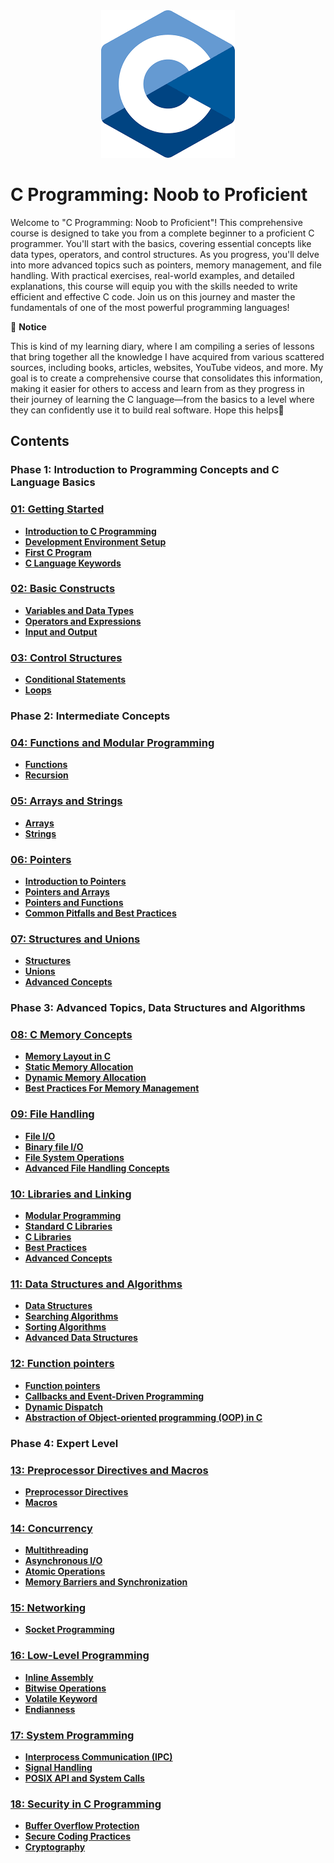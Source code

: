 <div align="center">
  <img src="res/img/logo.png" alt="Logo">
</div>

# C Programming: Noob to Proficient
Welcome to "C Programming: Noob to Proficient"! This comprehensive course is designed to take you from a complete beginner to a proficient C programmer. You'll start with the basics, covering essential concepts like data types, operators, and control structures. As you progress, you'll delve into more advanced topics such as pointers, memory management, and file handling. With practical exercises, real-world examples, and detailed explanations, this course will equip you with the skills needed to write efficient and effective C code. Join us on this journey and master the fundamentals of one of the most powerful programming languages!

📌 **Notice**

This is kind of my learning diary, where I am compiling a series of lessons that bring together all the knowledge I have acquired from various scattered sources, including books, articles, websites, YouTube videos, and more. My goal is to create a comprehensive course that consolidates this information, making it easier for others to access and learn from as they progress in their journey of learning the C language—from the basics to a level where they can confidently use it to build real software. Hope this helps🙂

## **Contents**

### **Phase 1: Introduction to Programming Concepts and C Language Basics**

### [**01: Getting Started**](./01_Getting_started/getting_started.md)

- [**Introduction to C Programming**](./01_Getting_started/getting_started.md#introduction-to-c-programming)
- [**Development Environment Setup**](./01_Getting_started/getting_started.md#development-environment-setup)
- [**First C Program**](./01_Getting_started/getting_started.md#first-c-program)
- [**C Language Keywords**](./01_Getting_started/getting_started.md#c-language-keywords)


### [**02: Basic Constructs**](./02_Basic_constructs/basic_constructs.md)

- [**Variables and Data Types**](./02_Basic_constructs/basic_constructs.md#variables-and-data-types)
- [**Operators and Expressions**](./02_Basic_constructs/basic_constructs.md#operators-and-expressions)
- [**Input and Output**](./02_Basic_constructs/basic_constructs.md#input-and-output)


### [**03: Control Structures**](./03_Control_structures/control_structures.md)

- [**Conditional Statements**](./03_Control_structures/control_structures.md#conditional-statements)
- [**Loops**](./03_Control_structures/control_structures.md#loops)


### **Phase 2: Intermediate Concepts**


### [**04: Functions and Modular Programming**](./04_Functions_and_modular_programming/functions_and_modular_programming.md)

- [**Functions**](./04_Functions_and_modular_programming/functions_and_modular_programming.md#functions)
- [**Recursion**](./04_Functions_and_modular_programming/functions_and_modular_programming.md#recursion)


### [**05: Arrays and Strings**](./05_Arrays_and_strings/arrays_and_strings.md)

- [**Arrays**](./05_Arrays_and_strings/arrays_and_strings.md#arrays)
- [**Strings**](./05_Arrays_and_strings/arrays_and_strings.md#strings)


### [**06: Pointers**](./06_Pointers/pointers.md)

- [**Introduction to Pointers**](./06_Pointers/pointers.md#introduction-to-pointers)
- [**Pointers and Arrays**](./06_Pointers/pointers.md#pointers-and-arrays)
- [**Pointers and Functions**](./06_Pointers/pointers.md#pointers-and-functions)
- [**Common Pitfalls and Best Practices**](./06_Pointers/pointers.md#common-pitfalls-and-best-practices)


### [**07: Structures and Unions**](./07_Structures_and_unions/structures_and_unions.md)

- [**Structures**](./07_Structures_and_unions/structures_and_unions.md#structures)
- [**Unions**](./07_Structures_and_unions/structures_and_unions.md#unions)
- [**Advanced Concepts**](./07_Structures_and_unions/structures_and_unions.md#advanced-concepts)


### **Phase 3: Advanced Topics, Data Structures and Algorithms**


### [**08: C Memory Concepts**](./08_C_memory_concepts/c_memory_concepts.md)

- [**Memory Layout in C**](./08_C_memory_concepts/c_memory_concepts.md#memory-layout-in-c)
- [**Static Memory Allocation**](./08_C_memory_concepts/c_memory_concepts.md#static-memory-allocation)
- [**Dynamic Memory Allocation**](./08_C_memory_concepts/c_memory_concepts.md#dynamic-memory-allocation)
- [**Best Practices For Memory Management**](./08_C_memory_concepts/c_memory_concepts.md#best-practices-for-memory-management)


### [**09: File Handling**](./09_File_handling/file_handling.md)

- [**File I/O**](./09_File_handling/file_handling.md#file-io)
- [**Binary file I/O**](./09_File_handling/file_handling.md#binary-file-io)
- [**File System Operations**](./09_File_handling/file_handling.md#file-system-operations)
- [**Advanced File Handling Concepts**](./09_File_handling/file_handling.md#advanced-file-handling-concepts)


### [**10: Libraries and Linking**](./10_Libraries_and_linking/libraries_and_linking.md)
- [**Modular Programming**](./10_Libraries_and_linking/libraries_and_linking.md#modular-programming)
- [**Standard C Libraries**](./10_Libraries_and_linking/libraries_and_linking.md#standard-c-libraries)
- [**C Libraries**](./10_Libraries_and_linking/libraries_and_linking.md#c-libraries)
- [**Best Practices**](./10_Libraries_and_linking/libraries_and_linking.md#best-practices)
- [**Advanced Concepts**](./10_Libraries_and_linking/libraries_and_linking.md#advanced-concepts)


### [**11: Data Structures and Algorithms**](./11_Data_structures_and_algorithms/data_structures_and_algorithms.md)

- [**Data Structures**](./11_Data_structures_and_algorithms/data_structures_and_algorithms.md#data-structures)
- [**Searching Algorithms**](./11_Data_structures_and_algorithms/data_structures_and_algorithms.md#searching-algorithms)
- [**Sorting Algorithms**](./11_Data_structures_and_algorithms/data_structures_and_algorithms.md#sorting-algorithms)
- [**Advanced Data Structures**](./11_Data_structures_and_algorithms/data_structures_and_algorithms.md#advanced-data-structures)


### [**12: Function pointers**](./12_Function_pointers/function_pointers.md)

- [**Function pointers**](./12_Function_pointers/function_pointers.md#function-pointers-2)
- [**Callbacks and Event-Driven Programming**](./12_Function_pointers/function_pointers.md#callbacks-and-event-driven-programming)
- [**Dynamic Dispatch**](./12_Function_pointers/function_pointers.md#dynamic-dispatch)
- [**Abstraction of Object-oriented programming (OOP) in C**](./12_Function_pointers/function_pointers.md#abstraction-of-object-oriented-programming-oop-in-c)

### **Phase 4: Expert Level**


### [**13: Preprocessor Directives and Macros**](01_Introduction/introduction.md)

- [**Preprocessor Directives**](01_Introduction/introduction.md)
- [**Macros**](01_Introduction/introduction.md)


### [**14: Concurrency**](01_Introduction/introduction.md)

- [**Multithreading**](01_Introduction/introduction.md)
- [**Asynchronous I/O**](01_Introduction/introduction.md)
- [**Atomic Operations**]()
- [**Memory Barriers and Synchronization**]()


### [**15: Networking**](01_Introduction/introduction.md)

- [**Socket Programming**](01_Introduction/introduction.md)


### [**16: Low-Level Programming**](01_Introduction/introduction.md)

- [**Inline Assembly**](01_Introduction/introduction.md)
- [**Bitwise Operations**](01_Introduction/introduction.md)
- [**Volatile Keyword**](01_Introduction/introduction.md)
- [**Endianness**](01_Introduction/introduction.md)


### [**17: System Programming**](01_Introduction/introduction.md)

- [**Interprocess Communication (IPC)**](01_Introduction/introduction.md)
- [**Signal Handling**](01_Introduction/introduction.md)
- [**POSIX API and System Calls**](01_Introduction/introduction.md)


### [**18: Security in C Programming**](01_Introduction/introduction.md)

- [**Buffer Overflow Protection**](01_Introduction/introduction.md)
- [**Secure Coding Practices**](01_Introduction/introduction.md)
- [**Cryptography**](01_Introduction/introduction.md)
